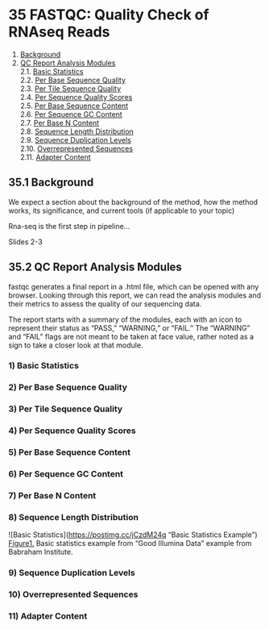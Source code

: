 # 35 FASTQC: Quality Check of RNAseq Reads
1. [Background](#351)
2. [QC Report Analysis Modules](#352)<br>
	2.1. [Basic Statistics](#3521)<br>
	2.2. [Per Base Sequence Quality](#3522)<br>
	2.3. [Per Tile Sequence Quality](#3523)<br>
	2.4. [Per Sequence Quality Scores](#3524)<br>
	2.5. [Per Base Sequence Content](#3525)<br>
	2.6. [Per Sequence GC Content](#3526)<br>
	2.7. [Per Base N Content](#3527)<br>
	2.8. [Sequence Length Distribution](#3528)<br>
	2.9. [Sequence Duplication Levels](#3529)<br>
	2.10. [Overrepresented Sequences](#35210)<br>
	2.11. [Adapter Content](#35211)<br>

## 35.1 Background<a name="351"></a>

We expect a section about the background of the method, how the method works, its significance, and current tools (if applicable to your topic)

Rna-seq is the first step in pipeline…

Slides 2-3

## 35.2 QC Report Analysis Modules<a name="352"></a>
fastqc generates a final report in a .html file, which can be opened with any browser. Looking through this report, we can read the analysis modules and their metrics to assess the quality of our sequencing data.

The report starts with a summary of the modules, each with an icon to represent their status as “PASS,” “WARNING,” or “FAIL.” The “WARNING” and “FAIL” flags are not meant to be taken at face value, rather noted as a sign to take a closer look at that module.

### 1) Basic Statistics<a name="3521"></a>
### 2) Per Base Sequence Quality<a name="3522"></a>
### 3) Per Tile Sequence Quality<a name="3523"></a>
### 4) Per Sequence Quality Scores<a name="3524"></a>
### 5) Per Base Sequence Content<a name="3525"></a>
### 6) Per Sequence GC Content<a name="3526"></a>
### 7) Per Base N Content<a name="3527"></a>
### 8) Sequence Length Distribution<a name="3528"></a>

![Basic Statistics](https://postimg.cc/jCzdM24q “Basic Statistics Example”)
[Figure1.](https://www.bioinformatics.babraham.ac.uk/projects/fastqc/good_sequence_short_fastqc.html) Basic statistics example from “Good Illumina Data” example from Babraham Institute.



### 9) Sequence Duplication Levels<a name="3529"></a>
### 10) Overrepresented Sequences<a name="35210"></a>
### 11) Adapter Content<a name="35211"></a>
